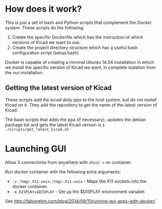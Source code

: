 # How does it work?

This is just a set of bash and Python scripts that complement the Docker system. These scripts do the following:

1. Create the specific Dockerfile which has the instruction of which versions of Kicad we want to use.
1. Create the project directory structure which has a useful bash configuration script (setup.bash)

Docker is capable of creating a minimal Ubuntu 14.04 installation in which we install the specific version of Kicad we want, in complete isolation from the our installation.

## Getting the latest version of Kicad

These scripts *add the kicad daily ppa* to the host system, but *do not install Kicad on it*. They add the repository to get the name of the latest version of Kicad.

The bash scripts that adds the ppa (if necessary), updates the debian package list and gets the latest Kicad version is `$ ./scripts/get_latest_kicad.sh`



# Launching GUI

Allow X connections from anywhere with `xhost +` on container.

Run docker container with the following extra arguments;
 * `-v /tmp/.X11-unix:/tmp/.X11-unix` - Maps the X11 sockets into the docker container.
 * `-e DISPLAY=$DISPLAY` - Set up the $DISPLAY environment variable.

See http://fabiorehm.com/blog/2014/09/11/running-gui-apps-with-docker/
